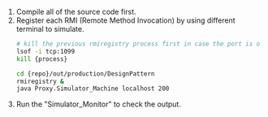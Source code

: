 
1. Compile all of the source code first.
2. Register each RMI (Remote Method Invocation) by using different terminal to 
simulate.
    ```sh
    # kill the previous rmiregistry process first in case the port is occupied
    lsof -i tcp:1099
    kill {process}
   
    cd {repo}/out/production/DesignPattern
    rmiregistry &
    java Proxy.Simulator_Machine localhost 200    
    ```
3. Run the "Simulator_Monitor" to check the output.

